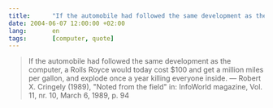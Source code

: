 ```yaml
---
title:      "If the automobile had followed the same development as the computer…"
date: 2004-06-07 12:00:00 +02:00
lang:       en
tags:       [computer, quote]
---
```


> If the automobile had followed the same development as the computer, a Rolls Royce would today cost $100 and get a million miles per gallon, and explode once a year killing everyone inside.
> — Robert X. Cringely (1989), "Noted from the field" in: InfoWorld magazine, Vol. 11, nr. 10, March 6, 1989, p. 94
